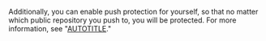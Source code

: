 Additionally, you can enable push protection for yourself, so that no matter which public repository you push to, you will be protected. For more information, see "[AUTOTITLE](/code-security/secret-scanning/push-protection-for-users)."